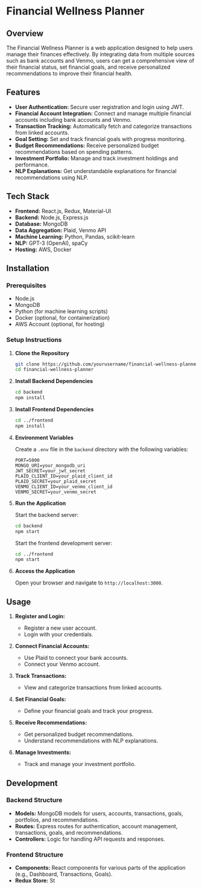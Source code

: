 # Financial Wellness Planner

## Overview

The Financial Wellness Planner is a web application designed to help users manage their finances effectively. By integrating data from multiple sources such as bank accounts and Venmo, users can get a comprehensive view of their financial status, set financial goals, and receive personalized recommendations to improve their financial health.

## Features

- **User Authentication:** Secure user registration and login using JWT.
- **Financial Account Integration:** Connect and manage multiple financial accounts including bank accounts and Venmo.
- **Transaction Tracking:** Automatically fetch and categorize transactions from linked accounts.
- **Goal Setting:** Set and track financial goals with progress monitoring.
- **Budget Recommendations:** Receive personalized budget recommendations based on spending patterns.
- **Investment Portfolio:** Manage and track investment holdings and performance.
- **NLP Explanations:** Get understandable explanations for financial recommendations using NLP.

## Tech Stack

- **Frontend:** React.js, Redux, Material-UI
- **Backend:** Node.js, Express.js
- **Database:** MongoDB
- **Data Aggregation:** Plaid, Venmo API
- **Machine Learning:** Python, Pandas, scikit-learn
- **NLP:** GPT-3 (OpenAI), spaCy
- **Hosting:** AWS, Docker

## Installation

### Prerequisites

- Node.js
- MongoDB
- Python (for machine learning scripts)
- Docker (optional, for containerization)
- AWS Account (optional, for hosting)

### Setup Instructions

1. **Clone the Repository**
    ```sh
    git clone https://github.com/yourusername/financial-wellness-planner.git
    cd financial-wellness-planner
    ```

2. **Install Backend Dependencies**
    ```sh
    cd backend
    npm install
    ```

3. **Install Frontend Dependencies**
    ```sh
    cd ../frontend
    npm install
    ```

4. **Environment Variables**

    Create a `.env` file in the `backend` directory with the following variables:
    ```
    PORT=5000
    MONGO_URI=your_mongodb_uri
    JWT_SECRET=your_jwt_secret
    PLAID_CLIENT_ID=your_plaid_client_id
    PLAID_SECRET=your_plaid_secret
    VENMO_CLIENT_ID=your_venmo_client_id
    VENMO_SECRET=your_venmo_secret
    ```

5. **Run the Application**

    Start the backend server:
    ```sh
    cd backend
    npm start
    ```

    Start the frontend development server:
    ```sh
    cd ../frontend
    npm start
    ```

6. **Access the Application**

    Open your browser and navigate to `http://localhost:3000`.

## Usage

1. **Register and Login:**
    - Register a new user account.
    - Login with your credentials.

2. **Connect Financial Accounts:**
    - Use Plaid to connect your bank accounts.
    - Connect your Venmo account.

3. **Track Transactions:**
    - View and categorize transactions from linked accounts.

4. **Set Financial Goals:**
    - Define your financial goals and track your progress.

5. **Receive Recommendations:**
    - Get personalized budget recommendations.
    - Understand recommendations with NLP explanations.

6. **Manage Investments:**
    - Track and manage your investment portfolio.

## Development

### Backend Structure

- **Models:** MongoDB models for users, accounts, transactions, goals, portfolios, and recommendations.
- **Routes:** Express routes for authentication, account management, transactions, goals, and recommendations.
- **Controllers:** Logic for handling API requests and responses.

### Frontend Structure

- **Components:** React components for various parts of the application (e.g., Dashboard, Transactions, Goals).
- **Redux Store:** St

